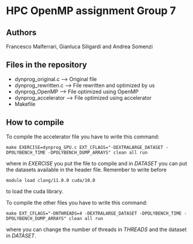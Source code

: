 # HPC OpenMP assignment Group 7

## Authors
Francesco Malferrari, Gianluca Siligardi and Andrea Somenzi

## Files in the repository
* dynprog_original.c --> Original file
* dynprog_rewritten.c --> File rewritten and optimized by us
* dynprog_OpenMP --> File optimized using OpenMP
* dynprog_accelerator --> File optimized using accelerator
* Makefile

## How to compile
To compile the accelerator file you have to write this command:
```
make EXERCISE=dynprog_GPU.c EXT_CFLAGS="-DEXTRALARGE_DATASET -DPOLYBENCH_TIME -DPOLYBENCH_DUMP_ARRAYS" clean all run
```
where in *EXERCISE* you put the file to compile and in *DATASET* you can put the datasets available in the header file.
Remember to write before
```
module load clang/11.0.0 cuda/10.0
```
to load the cuda library.

To compile the other files you have to write this command:
```
make EXT_CFLAGS="-DNTHREADS=4 -DEXTRALARGE_DATASET -DPOLYBENCH_TIME -DPOLYBENCH_DUMP_ARRAYS" clean all run
```
where you can change the number of threads in *THREADS* and the dataset in *DATASET*.

